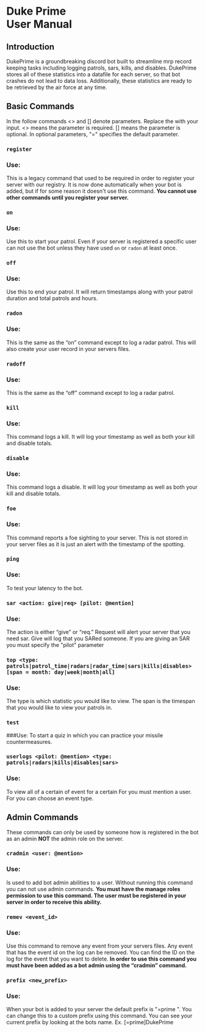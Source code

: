 # Duke Prime</br>User Manual

## Introduction
DukePrime is a groundbreaking discord bot built to streamline mrp record keeping tasks including logging patrols, sars, kills, and disables. DukePrime stores all of these statistics into a datafile for each server, so that bot crashes do not lead to data loss. Additionally, these statistics are ready to be retrieved by the air force at any time.

## Basic Commands
In the follow commands <> and [] denote parameters. Replace the <text> with your input.
<> means the parameter is required. [] means the parameter is optional. In optional parameters, "=" specifies the default parameter.

### ```register```
### Use:
This is a legacy command that used to be required in order to register your server with our registry.
It is now done automatically when your bot is added, but if for some reason it doesn't use this command.
**You cannot use other commands until you register your server.**

### ```on```
### Use:
Use this to start your patrol.
Even if your server is registered a specific user can not use the bot unless they have used ```on``` or ```radon``` at least once.

### ```off```
### Use:
Use this to end your patrol. It will return timestamps along with your patrol duration and total patrols and hours.

### ```radon```
### Use:
This is the same as the “on” command except to log a radar patrol. This will also create your user record in your servers files.

### ```radoff```
### Use:
This is the same as the “off” command except to log a radar patrol.

### ```kill```
### Use:
This command logs a kill. It will log your timestamp as well as both your kill and disable totals.

### ```disable```
### Use:
This command logs a disable. It will log your timestamp as well as both your kill and disable totals.

### ```foe```
### Use:
This command reports a foe sighting to your server. This is not stored in your server files as it is just an alert with the timestamp of the spotting.

### ```ping```
### Use:
To test your latency to the bot.

### ```sar <action: give|req> [pilot: @mention]```
### Use:
The action is either “give” or “req.” Request will alert your server that you need sar. Give will log that you SARed someone.
If you are giving an SAR you must specify the "pilot" parameter

### ```top <type: patrols|patrol_time|radars|radar_time|sars|kills|disables> [span = month: day|week|month|all]```
### Use:
The type is which statistic you would like to view.
The span is the timespan that you would like to view your patrols in.

### ```test```
###Use:
To start a quiz in which you can practice your missile countermeasures.

### ```userlogs <pilot: @mention> <type: patrols|radars|kills|disables|sars>```
### Use:
To view all of a certain <type> of event for a certain <pilot>
For <pilot> you must mention a user.
For <type> you can choose an event type.

## Admin Commands
These commands can only be used by someone how is registered in the bot as an admin **NOT** the admin role on the server.
### ```cradmin <user: @mention>```
### Use:
Is used to add bot admin abilities to a user.
Without running this command you can not use admin commands.
**You must have the manage roles permission to use this command.
The user must be registered in your server in order to receive this ability.**

### ```remev <event_id>```
### Use:
Use this command to remove any event from your servers files.
Any event that has the event id on the log can be removed.
You can find the ID on the log for the event that you want to delete.
**In order to use this command you must have been added as a bot admin using the “cradmin” command.**

### ```prefix <new_prefix>```
### Use:
When your bot is added to your server the default prefix is "=prime ".
You can change this to a custom prefix using this command.
You can see your current prefix by looking at the bots name.
Ex. [=prime]DukePrime
